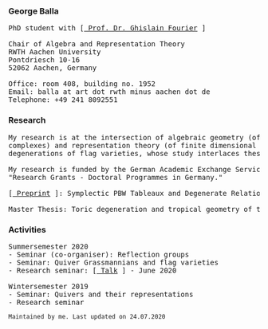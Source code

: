 ### George Balla
<pre>
PhD student with [<a href ="https://www.art.rwth-aachen.de/cms/MATHB/Der-Lehrstuhl/Team/Professorinnen-und-Professoren/~rnko/Fourier/lidx/1/"> Prof. Dr. Ghislain Fourier</a> ]

Chair of Algebra and Representation Theory
RWTH Aachen University
Pontdriesch 10-16
52062 Aachen, Germany

Office: room 408, building no. 1952
Email: balla at art dot rwth minus aachen dot de
Telephone: +49 241 8092551
</pre>


### Research
<pre>
My research is at the intersection of algebraic geometry (of flag varieties), combinatorics (of tableaux and polyhedral 
complexes) and representation theory (of finite dimensional Lie algebras). Currently, my main interest is in various
degenerations of flag varieties, whose study interlaces these topics and leads naturally to tropical and toric geometry.

My research is funded by the German Academic Exchange Service (DAAD) under the grant: 
"Research Grants - Doctoral Programmes in Germany."

[<a href ="https://arxiv.org/abs/2007.06362"> Preprint</a> ]: Symplectic PBW Tableaux and Degenerate Relations, July 2020.

Master Thesis: Toric degeneration and tropical geometry of the variety of planes (<a href ="https://aims.edu.gh"> AIMS Ghana</a> and <a href ="https://www.imsp-benin.com/home/"> IMSP Benin</a>).
</pre>

### Activities
<pre>
Summersemester 2020
- Seminar (co-organiser): Reflection groups
- Seminar: Quiver Grassmannians and flag varieties
- Research seminar: [<a href ="https://github.com/georgeballa/georgeballa.github.io/blob/master/22-07-2020%2BBalla.pdf"> Talk</a> ] - June 2020

Wintersemester 2019
- Seminar: Quivers and their representations
- Research seminar
</pre>

```
Maintained by me. Last updated on 24.07.2020
```
